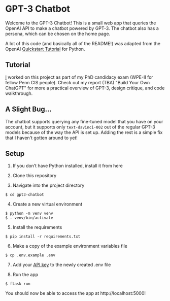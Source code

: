 # GPT-3 Chatbot
Welcome to the GPT-3 Chatbot! This is a small web app that queries the OpenAI
API to make a chatbot powered by GPT-3. The chatbot also has a persona, which
can be chosen on the home page.

A lot of this code (and basically all of the README!) was adapted from the
OpenAI [Quickstart Tutorial](https://github.com/openai/openai-quickstart-python)
for Python.

## Tutorial
[I](https://alyssahwang.com) worked on this project as part of my PhD candidacy exam
(WPE-II for fellow Penn CIS people). Check out my report (TBA) "Build Your Own ChatGPT" 
for more a practical overview of GPT-3, design critique, and code walkthrough. 

## A Slight Bug...
The chatbot supports querying any fine-tuned model that you have on your
account, but it supports only `text-davinci-002` out of the regular GPT-3
models because of the way the API is set up. Adding the rest is a simple fix
that I haven't gotten around to yet!

## Setup
1. If you don’t have Python installed, install it from here

2. Clone this repository

3. Navigate into the project directory

```
$ cd gpt3-chatbot
```

4. Create a new virtual environment

```
$ python -m venv venv
$ . venv/bin/activate
```

5. Install the requirements

```
$ pip install -r requirements.txt
```

6. Make a copy of the example environment variables file

```
$ cp .env.example .env
```

7. Add your [API key](https://beta.openai.com/account/api-keys) to the newly
created .env file

8. Run the app

```
$ flask run
```

You should now be able to access the app at http://localhost:5000!
